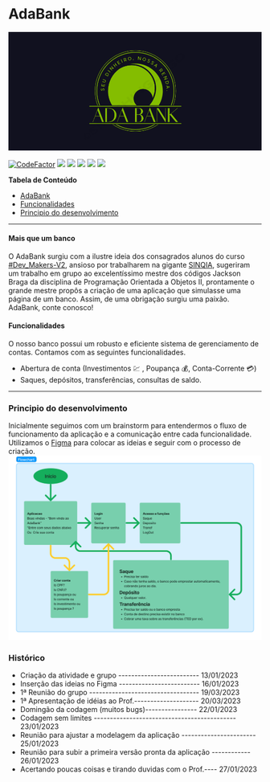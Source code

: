
# AdaBank 

![](https://github.com/ThomRamks/POO_2_Banco/blob/Features/ReadMe/adabank2.png?raw=true-180x180.png)

[![CodeFactor](https://www.codefactor.io/repository/github/thomramks/poo_2_banco/badge?style=flat-square)](https://www.codefactor.io/repository/github/thomramks/poo_2_banco) ![](https://img.shields.io/github/contributors/ThomRamks/POO_2_Banco?style=flat-square) ![](https://img.shields.io/github/commit-activity/w/ThomRamks/POO_2_Banco?style=flat-square) ![](https://img.shields.io/github/languages/code-size/ThomRamks/POO_2_Banco?style=flat-square) ![](https://img.shields.io/github/issues/ThomRamks/POO_2_Banco?style=flat-square) 
![](https://img.shields.io/github/release-date/ThomRamks/POO_2_Banco?style=flat-square)


**Tabela de Conteúdo**

- [AdaBank](#adabank)
- [Funcionalidades](#Funcionalidades)
- [Principio do desenvolvimento](#Principio-do-desenvolvimento)

------------
#### Mais que um banco
O AdaBank surgiu com a ilustre ideia dos consagrados alunos do curso [#Dev_Makers-V2](https://letscode.com.br/processos-seletivos/dev-makers), ansioso por trabalharem na gigante [SINQIA](https://sinqia.com.br), sugeriram um trabalho em grupo ao excelentíssimo mestre dos códigos Jackson Braga da disciplina de Programação Orientada a Objetos II, prontamente o grande mestre propôs a criação de uma aplicação que simulasse uma página de um banco.
Assim, de uma obrigação surgiu uma paixão.
AdaBank, conte conosco!


#### Funcionalidades
O nosso banco possui um robusto e eficiente sistema de gerenciamento de contas. Contamos com as seguintes funcionalidades.
* Abertura de conta (Investimentos :chart: , Poupança :moneybag:, Conta-Corrente 	:credit_card:) 
* Saques, depósitos, transferências, consultas de saldo.

------------



### Principio do desenvolvimento
Inicialmente seguimos com um brainstorm para entendermos o fluxo de funcionamento da aplicação e a comunicação entre cada funcionalidade.
Utilizamos o [Figma](https://www.figma.com/) para colocar as ideias e seguir com o processo de criação.
![](https://github.com/ThomRamks/POO_2_Banco/blob/main/ReadMe/Fluxo2.jpg?raw=true-180x180.png)

### Histórico
- Criação da atividade e grupo ------------------------- 13/01/2023
- Inserção das ideias no Figma ------------------------- 16/01/2023
- 1ª Reunião do grupo ---------------------------------- 19/03/2023
- 1ª Apresentação de idéias ao Prof.-------------------- 20/03/2023
- Domingão da codagem (muitos bugs)---------------- 22/01/2023
- Codagem sem limites -------------------------------------------- 23/01/2023
- Reunião para ajustar a modelagem da aplicação ----------------------- 25/01/2023
- Reunião para subir a primeira versão pronta da aplicação ------------ 26/01/2023
- Acertando poucas coisas e tirando duvidas com o Prof.---- 27/01/2023

